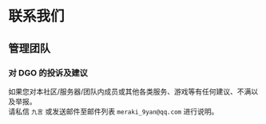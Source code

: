 <!-- other/contact -->

# 联系我们

## 管理团队

### 对 DGO 的投诉及建议

如果您对本社区/服务器/团队内成员或其他各类服务、游戏等有任何建议、不满以及举报。<br/>
请私信 `九言` 或发送邮件至邮件列表 `meraki_9yan@qq.com` 进行说明。
